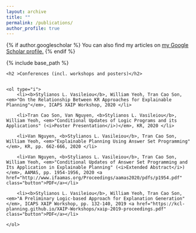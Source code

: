 ```yaml
---
layout: archive
title: ""
permalink: /publications/
author_profile: true
---
```


{% if author.googlescholar %}
  You can also find my articles on <u><a href="{{author.googlescholar}}">my Google Scholar profile</a>.</u>
{% endif %}

{% include base_path %}

<!--{% for post in site.publications reversed %}
  {% include archive-single.html %}
{% endfor %}-->

<div class="publications">
	
	<h2 >Conferences (incl. workshops and posters)</h2>
	

	<ol type="i">
		<li><b>Stylianos L. Vasileiou</b>, William Yeoh, Tran Cao Son, <em>"On the Relationship Between KR Approaches for Explainable Planning"</em>, ICAPS XAIP Workshop, 2020 </li>
		
		<li>Tran Cao Son, Van Nguyen, <b>Stylianos L. Vasileiou</b>, William Yeoh, <em>"Conditional Updates of Logic Programs and its Applications" (<i>Poster Presentation</i>)</em>, KR, 2020 </li>
		
		<li>Van Nguyen, <b>Stylianos L. Vasileiou</b>, Tran Cao Son, William Yeoh, <em>"Explainable Planning Using Answer Set Programming"</em>, KR, pp. 662-666, 2020 </li> 
  		
		<li>Van Nguyen, <b>Stylianos L. Vasileiou</b>, Tran Cao Son, William Yeoh, <em>"Conditional Updates of Answer Set Programming and Its Application in Explainable Planning" (<i>Extended Abstract</i>)</em>, AAMAS, pp. 1954-1956, 2020 <a href="http://www.ifaamas.org/Proceedings/aamas2020/pdfs/p1954.pdf" class="button">PDF</a></li>
		
		<li><b>Stylianos L. Vasileiou</b>, William Yeoh, Tran Cao Son, <em>"A Preliminary Logic-based Approach for Explanation Generation"</em>, ICAPS XAIP Workshop, pp. 132-140, 2019 <a href="https://kcl-planning.github.io/XAIP-Workshops/xaip-2019-proceedings.pdf" class="button">PDF</a></li>
	
	</ol>
</div>
